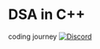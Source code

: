# DSA in C++
coding journey
[![Discord](https://dcbadge.vercel.app/api/server/zkspfFwqDg)](https://discord.gg/Cppx2vSPVP)

